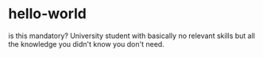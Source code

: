 # hello-world
is this mandatory?
University student with basically no relevant skills but all the knowledge you didn't know you don't need.
